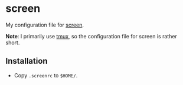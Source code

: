 # screen

My configuration file for [screen](http://www.gnu.org/software/screen/).

**Note**: I primarily use
[tmux](https://github.com/s3rvac/dotfiles/tree/master/tmux), so the
configuration file for screen is rather short.

## Installation

* Copy `.screenrc` to `$HOME/`.
